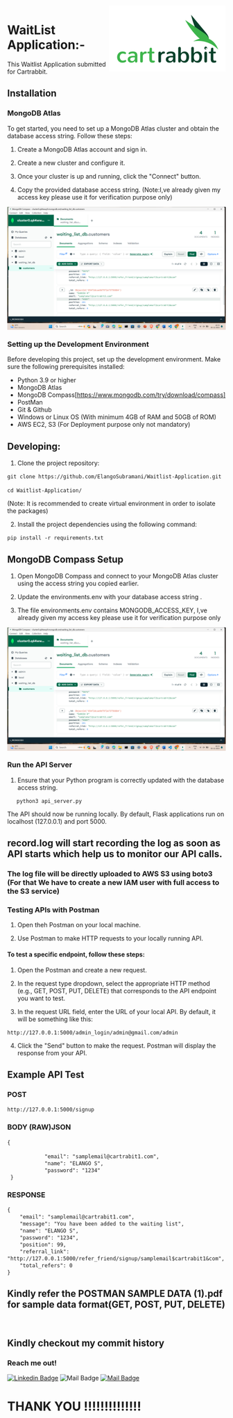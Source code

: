 <img src="assets/cartrabbit_logo-pkzmj5imgyigk48dds0gvfykru9ke5f3ntqh4ssbjk.png" alt="Logo of the project" align="right">

# WaitList Application:-

This  Waitlist Application submitted for Cartrabbit.

## Installation

### MongoDB Atlas

To get started, you need to set up a MongoDB Atlas cluster and obtain the database access string. Follow these steps:

1. Create a MongoDB Atlas account and sign in.

2. Create a new cluster and configure it.

3. Once your cluster is up and running, click the "Connect" button.

4. Copy the provided database access string. (Note:I,ve already given my access key please use it for verification purpose only)

<img src="assets\mongocomp.png"  align="center">

### Setting up the Development Environment

Before  developing this project, set up the development environment. Make sure the following prerequisites installed:

- Python 3.9 or higher
- MongoDB Atlas
- MongoDB Compass[https://www.mongodb.com/try/download/compass]
- PostMan
- Git & Github
- Windows or Linux OS (With minimum 4GB of RAM and 50GB of ROM)
- AWS EC2, S3 (For Deployment purpose only not mandatory)



## Developing:

1. Clone the project repository:

```shell
git clone https://github.com/ElangoSubramani/Waitlist-Application.git

cd Waitlist-Application/
```
(Note: It is recommended to create virtual environment in order to isolate the packages)

2. Install the project dependencies using the following command:

```shell
pip install -r requirements.txt 
```

## MongoDB Compass Setup

1. Open MongoDB Compass and connect to your MongoDB Atlas cluster using the access string you copied earlier.

2. Update the environments.env with your database access string .

3. The file environments.env contains MONGODB_ACCESS_KEY, I,ve already given my access key please use it for verification purpose only

<img src="assets\mongocomp.png"  align="center">

### Run the API Server

1. Ensure that your Python program is correctly updated with the database access string.

```shell
   python3 api_server.py
   ```

The API should now be running locally. By default, Flask applications run on localhost (127.0.0.1) and port 5000.

## record.log will start recording the log as soon as API starts which help us to monitor our API calls. 

### The log file will be directly uploaded to AWS S3 using boto3 (For that We have to create a new IAM user with full access to the S3 service)


### Testing APIs with Postman

1. Open theh Postman on your local machine.

1. Use Postman to make HTTP requests to your locally running API.

#### To test a specific endpoint, follow these steps:

1. Open the Postman and create a new request.

2. In the request type dropdown, select the appropriate HTTP method (e.g., GET, POST, PUT, DELETE) that corresponds to the API endpoint you want to test.

3. In the request URL field, enter the URL of your local API. By default, it will be something like this:

```shell
http://127.0.0.1:5000/admin_login/admin@gmail.com/admin
```
4. Click the "Send" button to make the request. Postman will display the response from your API.


## Example API Test
### POST
```shell
http://127.0.0.1:5000/signup
```
### BODY (RAW)JSON
```shell
{

            "email": "samplemail@cartrabit1.com",
            "name": "ELANGO S",
            "password": "1234"
 }

```
### RESPONSE
```shell
{
    "email": "samplemail@cartrabit1.com",
    "message": "You have been added to the waiting list",
    "name": "ELANGO S",
    "password": "1234",
    "position": 99,
    "referral_link": "http://127.0.0.1:5000/refer_friend/signup/samplemail$cartrabit1&com",
    "total_refers": 0
}
```

## Kindly refer the POSTMAN SAMPLE DATA (1).pdf for sample data format(GET, POST, PUT, DELETE)

<br>

## Kindly checkout my commit history

### Reach me out!

  [![Linkedin Badge](https://img.shields.io/badge/-ELANGO_S-0e76a8?style=flat&labelColor=0e76a8&logo=linkedin&logoColor=white)](https://www.linkedin.com/in/elangosubramani/)  ![Mail Badge](https://img.shields.io/badge/-Telegram-0e76a8?style=flat&labelColor=0e76a8&logo=telegram&logoColor=white) [![Mail Badge](https://img.shields.io/badge/-elangoraj651@gmail.com-c0392b?style=flat&labelColor=c0392b&logo=gmail&logoColor=white)](mailto:elangoraj651@gmail.com)
<br>

# THANK YOU !!!!!!!!!!!!!!